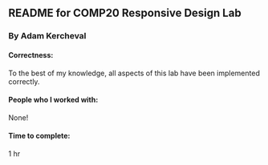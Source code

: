 ## README for COMP20 Responsive Design Lab
### By Adam Kercheval

#### Correctness:
To the best of my knowledge, all aspects of this lab have been implemented
correctly.

#### People who I worked with:
None!

#### Time to complete:
1 hr
